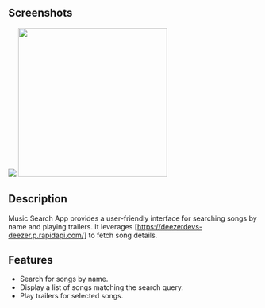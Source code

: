   ## **Screenshots**
  <img src="https://i.imgur.com/w7EE1HR.png"> <img src="https://i.imgur.com/yGLkSis.png" width="300">
  
  ## Description
  
  Music Search App provides a user-friendly interface for searching songs by name and playing trailers. It leverages [https://deezerdevs-deezer.p.rapidapi.com/] to fetch song details.
  
  ## Features
  
  - Search for songs by name.
  - Display a list of songs matching the search query.
  - Play trailers for selected songs.
